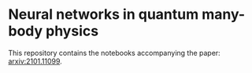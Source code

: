 # Neural networks in quantum many-body physics

This repository contains the notebooks accompanying the paper: [arxiv:2101.11099](https://arxiv.org/abs/2101.11099).
